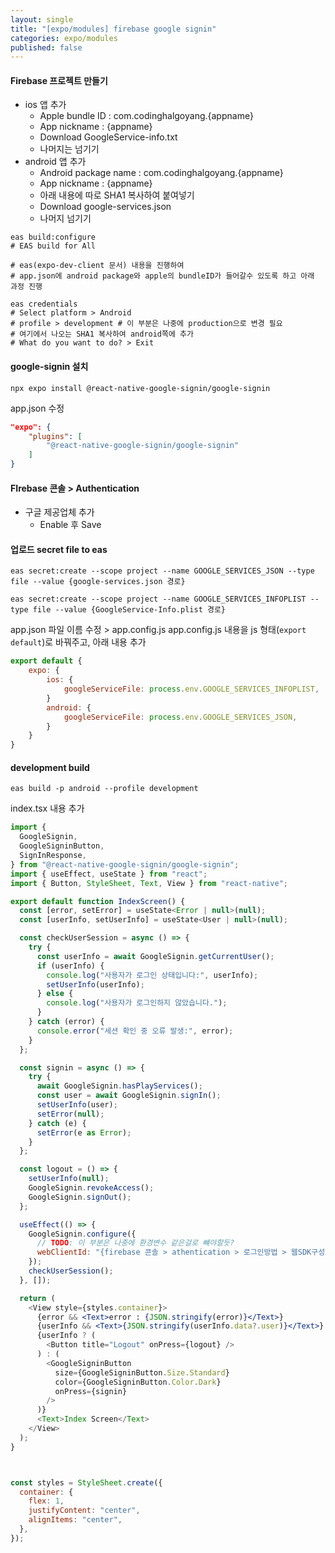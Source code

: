 ```yaml
---
layout: single
title: "[expo/modules] firebase google signin"
categories: expo/modules
published: false
---
```


#### Firebase 프로젝트 만들기

- ios 앱 추가
  - Apple bundle ID : com.codinghalgoyang.{appname}
  - App nickname : {appname}
  - Download GoogleService-info.txt
  - 나머지는 넘기기
- android 앱 추가
  - Android package name : com.codinghalgoyang.{appname}
  - App nickname : {appname}
  - 아래 내용에 따로 SHA1 복사하여 붙여넣기
  - Download google-services.json
  - 나머지 넘기기

```
eas build:configure
# EAS build for All

# eas(expo-dev-client 문서) 내용을 진행하여
# app.json에 android package와 apple의 bundleID가 들어갈수 있도록 하고 아래 과정 진행

eas credentials
# Select platform > Android
# profile > development # 이 부분은 나중에 production으로 변경 필요
# 여기에서 나오는 SHA1 복사하여 android쪽에 추가
# What do you want to do? > Exit
```

#### google-signin 설치

```
npx expo install @react-native-google-signin/google-signin
```

app.json 수정

```json
"expo": {
	"plugins": [
		"@react-native-google-signin/google-signin"
	]
}
```

#### FIrebase 콘솔 > Authentication

- 구글 제공업체 추가
  - Enable 후 Save

#### 업로드 secret file to eas

```
eas secret:create --scope project --name GOOGLE_SERVICES_JSON --type file --value {google-services.json 경로}

eas secret:create --scope project --name GOOGLE_SERVICES_INFOPLIST --type file --value {GoogleService-Info.plist 경로}
```

app.json 파일 이름 수정 > app.config.js
app.config.js 내용을 js 형태(`export default`)로 바꿔주고, 아래 내용 추가

```js
export default {
	expo: {
		ios: {
			googleServiceFile: process.env.GOOGLE_SERVICES_INFOPLIST,
		}
		android: {
			googleServiceFile: process.env.GOOGLE_SERVICES_JSON,
		}
	}
}
```

#### development build

```
eas build -p android --profile development
```

index.tsx 내용 추가

```jsx
import {
  GoogleSignin,
  GoogleSigninButton,
  SignInResponse,
} from "@react-native-google-signin/google-signin";
import { useEffect, useState } from "react";
import { Button, StyleSheet, Text, View } from "react-native";

export default function IndexScreen() {
  const [error, setError] = useState<Error | null>(null);
  const [userInfo, setUserInfo] = useState<User | null>(null);

  const checkUserSession = async () => {
    try {
      const userInfo = await GoogleSignin.getCurrentUser();
      if (userInfo) {
        console.log("사용자가 로그인 상태입니다:", userInfo);
        setUserInfo(userInfo);
      } else {
        console.log("사용자가 로그인하지 않았습니다.");
      }
    } catch (error) {
      console.error("세션 확인 중 오류 발생:", error);
    }
  };

  const signin = async () => {
    try {
      await GoogleSignin.hasPlayServices();
      const user = await GoogleSignin.signIn();
      setUserInfo(user);
      setError(null);
    } catch (e) {
      setError(e as Error);
    }
  };

  const logout = () => {
    setUserInfo(null);
    GoogleSignin.revokeAccess();
    GoogleSignin.signOut();
  };

  useEffect(() => {
    GoogleSignin.configure({
      // TODO: 이 부분은 나중에 환경변수 같은걸로 뺴야할듯?
      webClientId: "{firebase 콘솔 > athentication > 로그인방법 > 웹SDK구성 > 웹 클라이언트 ID}"
    });
    checkUserSession();
  }, []);

  return (
    <View style={styles.container}>
      {error && <Text>error : {JSON.stringify(error)}</Text>}
      {userInfo && <Text>{JSON.stringify(userInfo.data?.user)}</Text>}
      {userInfo ? (
        <Button title="Logout" onPress={logout} />
      ) : (
        <GoogleSigninButton
          size={GoogleSigninButton.Size.Standard}
          color={GoogleSigninButton.Color.Dark}
          onPress={signin}
        />
      )}
      <Text>Index Screen</Text>
    </View>
  );
}



const styles = StyleSheet.create({
  container: {
    flex: 1,
    justifyContent: "center",
    alignItems: "center",
  },
});
```
